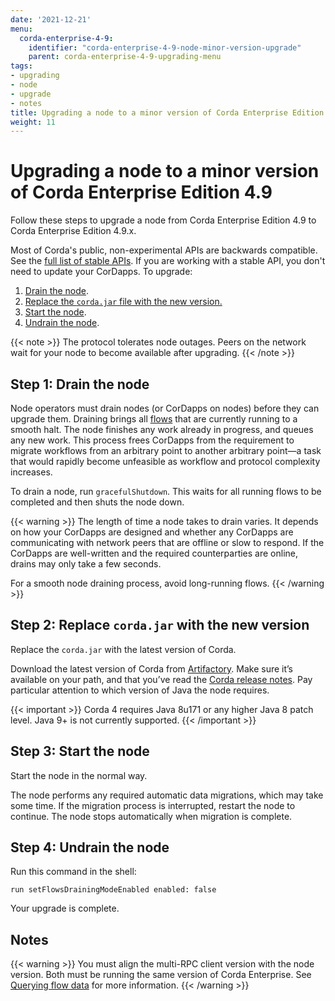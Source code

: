 ```yaml
---
date: '2021-12-21'
menu:
  corda-enterprise-4-9:
    identifier: "corda-enterprise-4-9-node-minor-version-upgrade"
    parent: corda-enterprise-4-9-upgrading-menu
tags:
- upgrading
- node
- upgrade
- notes
title: Upgrading a node to a minor version of Corda Enterprise Edition 4.9
weight: 11
---
```


# Upgrading a node to a minor version of Corda Enterprise Edition 4.9

Follow these steps to upgrade a node from Corda Enterprise Edition 4.9 to Corda Enterprise Edition 4.9.x.

Most of Corda's public, non-experimental APIs are backwards compatible. See the [full list of stable APIs](../../../../api-ref/api-ref-corda-4.md). If you are working with a stable API, you don't need to update your CorDapps. To upgrade:

1. [Drain the node](#step-1-drain-the-node).
2. <a href="#step-2-replace-cordajar-with-the-new-version">Replace the `corda.jar` file with the new version.</a>
3. [Start the node](#step-3-start-the-node).
4. [Undrain the node](#step-4-undrain-the-node).

{{< note >}}
The protocol tolerates node outages. Peers on the network wait for your node to become available after upgrading.
{{< /note >}}

## Step 1: Drain the node

Node operators must drain nodes (or CorDapps on nodes) before they can upgrade them. Draining brings all [flows](cordapps/api-flows.md) that are currently running to a smooth halt. The node finishes any work already in progress, and queues any new work. This process frees CorDapps from the requirement to migrate workflows from an arbitrary point to another arbitrary point—a task that would rapidly become unfeasible as workflow
and protocol complexity increases.

To drain a node, run `gracefulShutdown`. This waits for all running flows to be completed and then shuts the node down.

{{< warning >}}
The length of time a node takes to drain varies. It depends on how your CorDapps are designed and whether any CorDapps are
communicating with network peers that are offline or slow to respond. If
the CorDapps are well-written and the required counterparties are online, drains may only take a few seconds.

For a smooth node draining process, avoid long-running flows.
{{< /warning >}}

## Step 2: Replace `corda.jar` with the new version

Replace the `corda.jar` with the latest version of Corda.

Download the latest version of Corda from [Artifactory](https://software.r3.com/ui/packages/gav:%2F%2Fnet.corda:corda).
Make sure it’s available on your path, and that you’ve read the [Corda release notes](release-notes-enterprise.md). Pay particular attention to which version of Java the
node requires.

{{< important >}}
Corda 4 requires Java 8u171 or any higher Java 8 patch level. Java 9+ is not currently supported.
{{< /important >}}

## Step 3: Start the node

Start the node in the normal way.

The node performs any required automatic data migrations, which may take some
time. If the migration process is interrupted, restart the node to continue. The node stops automatically when migration is complete.

## Step 4: Undrain the node

Run this command in the shell:

`run setFlowsDrainingModeEnabled enabled: false`

Your upgrade is complete.

## Notes

{{< warning >}}
You must align the multi-RPC client version with the node version. Both must be running the same version of Corda Enterprise. See [Querying flow data](node/operating/querying-flow-data.md) for more information.
{{< /warning >}}
